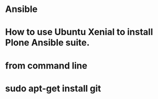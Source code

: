 # Ansible
# How to use Ubuntu Xenial to install Plone Ansible suite.
# from command line
# sudo apt-get install git
 
